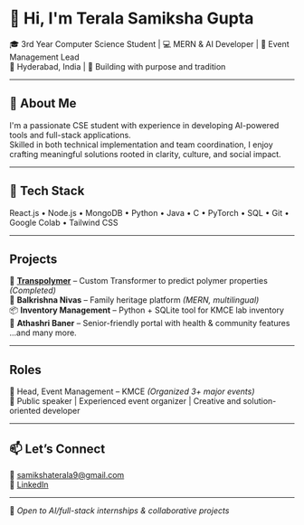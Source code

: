 # 👋 Hi, I'm Terala Samiksha Gupta

🎓 3rd Year Computer Science Student | 💻 MERN & AI Developer | 🎯 Event Management Lead  
📍 Hyderabad, India | 🌱 Building with purpose and tradition

---

## 🚀 About Me  
I'm a passionate CSE student with experience in developing AI-powered tools and full-stack applications.  
Skilled in both technical implementation and team coordination, I enjoy crafting meaningful solutions rooted in clarity, culture, and social impact.

---

## 🔧 Tech Stack  
React.js • Node.js • MongoDB • Python • Java • C • PyTorch • SQL • Git • Google Colab • Tailwind CSS

---

## Projects  
🔬 [**Transpolymer**](https://github.com/tsamikshagupta/Transpolymer-PS) – Custom Transformer to predict polymer properties *(Completed)*  
🏡 **Balkrishna Nivas** – Family heritage platform *(MERN, multilingual)*  
📦 **Inventory Management** – Python + SQLite tool for KMCE lab inventory  
👵 **Athashri Baner** – Senior-friendly portal with health & community features  
...and many more.

---

##  Roles  
🎤 Head, Event Management – KMCE *(Organized 3+ major events)*  
📢 Public speaker | Experienced event organizer | Creative and solution-oriented developer

---

## 📫 Let’s Connect  
📧 [samikshaterala9@gmail.com](mailto:samikshaterala9@gmail.com)  
🔗 [LinkedIn](https://www.linkedin.com/in/tsamikshagupta)

---

🧩 *Open to AI/full-stack internships & collaborative projects*

